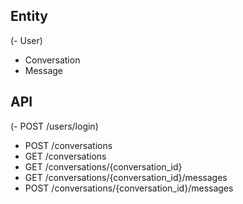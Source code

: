 ## Entity

(- User)

- Conversation
- Message

## API

(- POST /users/login)

- POST /conversations
- GET /conversations
- GET /conversations/{conversation_id}
- GET /conversations/{conversation_id}/messages
- POST /conversations/{conversation_id}/messages
